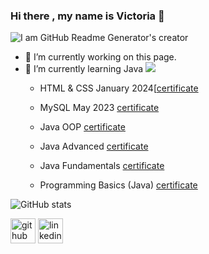 ### Hi there , my name is Victoria 👋
![I am GitHub Readme Generator's creator](https://img.freepik.com/vecteurs-premium/fille-heureuse-ecoute-musique-ecouteurs-ordinateur-portable-chat-endormi_138676-150.jpg?w=740)

- 🔭 I’m currently working on this page. 
- 🌱 I’m currently learning Java <a href="https://skillicons.dev">
    <img src="https://skillicons.dev/icons?i=java" />
  </a>
  + HTML & CSS January 2024[[certificate](https://softuni.bg/users/profile/certificates?username=V.Krasimirova)
  
  + MySQL May 2023 [certificate](https://softuni.bg/users/profile/certificates?username=V.Krasimirova)
  
  + Java OOP [certificate](https://softuni.bg/users/profile/certificates?username=V.Krasimirova)
  
  + Java Advanced [certificate](https://softuni.bg/users/profile/certificates?username=V.Krasimirova)
  
  + Java Fundamentals [certificate](https://softuni.bg/users/profile/certificates?username=V.Krasimirova)

  + Programming Basics (Java) [certificate](https://softuni.bg/users/profile/certificates?username=V.Krasimirova)

![GitHub stats](https://github-readme-stats.vercel.app/api?username=VOgnyanova&show_icons=true)  


[<img src='https://cdn.jsdelivr.net/npm/simple-icons@3.0.1/icons/github.svg' alt='github' height='40'>](https://github.com/VOgnyanova)  [<img src='https://cdn.jsdelivr.net/npm/simple-icons@3.0.1/icons/linkedin.svg' alt='linkedin' height='40'>](https://www.linkedin.com/in/https://www.linkedin.com/in/victoria-ognyanova-2472bb156//)  
